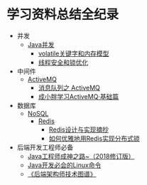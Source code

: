 # 学习资料总结全纪录
* 并发
	* [Java并发](https://github.com/gdufeZLYL/blog/blob/master/README.md#Java并发)
		* [volatile关键字和内存模型](https://github.com/gdufeZLYL/blog/blob/master/Java/JUC/volatile%E5%85%B3%E9%94%AE%E5%AD%97%E5%92%8C%E5%86%85%E5%AD%98%E6%A8%A1%E5%9E%8B.md)
		* [线程安全和锁优化](https://github.com/gdufeZLYL/blog/blob/master/Java/JUC/%E7%BA%BF%E7%A8%8B%E5%AE%89%E5%85%A8%E5%92%8C%E9%94%81%E4%BC%98%E5%8C%96.md)
* 中间件
	* [ActiveMQ](https://github.com/gdufeZLYL/blog/blob/master/README.md#ActiveMQ)
		* [消息队列之 ActiveMQ](https://juejin.im/post/5ad46f34518825651d08265c)
		* [成小胖学习ActiveMQ·基础篇](https://www.cnblogs.com/cyfonly/p/6380860.html)
* 数据库
	* [NoSQL](https://github.com/gdufeZLYL/blog/blob/master/README.md#NoSQL)
		* [Redis](https://github.com/gdufeZLYL/blog/blob/master/README.md#Redis)
			* [Redis设计与实现摘抄](https://github.com/gdufeZLYL/blog/tree/master/Redis/Redis%E8%AE%BE%E8%AE%A1%E4%B8%8E%E5%AE%9E%E7%8E%B0)
			* [如何优雅地用Redis实现分布式锁](https://mp.weixin.qq.com/s?__biz=MzAxNjM2MTk0Ng==&mid=2247484015&idx=1&sn=210322c6fdf2976f8f809d25b42031ec&chksm=9bf4b2daac833bcc0a2f66f61f17eef20ac47cb8d0005dd9dfa011a7558434e95621a1de1f36&mpshare=1&scene=1&srcid=0428ghtvhCXIjgcLhpjwzK5S#rd)
* 后端开发工程师必备
	* [Java工程师成神之路~（2018修订版）](http://www.hollischuang.com/archives/489)
	* [Java开发必会的Linux命令](http://www.hollischuang.com/archives/800)
	* [《后端架构师技术图谱》](https://github.com/xingshaocheng/architect-awesome/blob/master/README.md#%E5%9C%A8%E7%BA%BF%E7%94%B5%E5%AD%90%E4%B9%A6)
